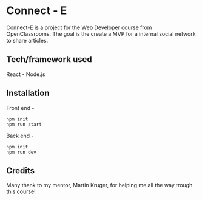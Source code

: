 # Connect - E
Connect-E is a project for the Web Developer course from OpenClassrooms. The goal is the create a MVP for a internal social network to share articles. 

## Tech/framework used
React - Node.js

## Installation
Front end - 
```
npm init
npm run start
```

Back end - 
```
npm init 
npm run dev
```

## Credits
Many thank to my mentor, Martin Kruger, for helping me all the way trough this course!

